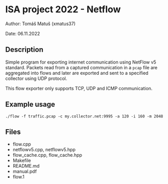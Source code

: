 # ISA project 2022 - Netflow

Author: Tomáš Matuš (xmatus37)

Date: 06.11.2022

## Description

Simple program for exporting internet communication using NetFlow v5 standard.
Packets read from a captured communication in a `pcap` file are aggregated into
flows and later are exported and sent to a specified collector using UDP protocol.

This flow exporter only supports TCP, UDP and ICMP communication.

## Example usage

```
./flow -f traffic.pcap -c my.collector.net:9995 -a 120 -i 160 -m 2048
```

## Files
- flow.cpp
- netflowv5.cpp, netflowv5.hpp
- flow_cache.cpp, flow_cache.hpp
- Makefile
- README.md
- manual.pdf
- flow.1
